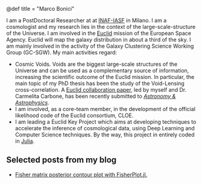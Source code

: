 @def title = "Marco Bonici"

I am a PostDoctoral Researcher at at [INAF-IASF](https://www.iasf-milano.inaf.it/) in
Milano. I am a cosmologist and my research lies in the context of the large-scale-structure
of the Universe. I am involved in the
[Euclid](https://www.esa.int/Science_Exploration/Space_Science/Euclid_overview) mission of
the European Space Agency. Euclid will map the galaxy distribution in about a third of the
sky. I am mainly involved in the activity of the Galaxy Clustering Science Working Group
(GC-SGW). My main activities regard:

- Cosmic Voids. Voids are the biggest large-scale structures of the Universe and can be used as a complementary source of information, increasing the scientific outcome of the Euclid mission. In particular, the main topic of my PhD thesis has been the study of the Void-Lensing cross-correlation. A [Euclid collaboration paper](https://arxiv.org/abs/2206.14211), led by myself and Dr. Carmelita Carbone, has been recently submitted to [_Astronomy & Astrophysics_](https://www.aanda.org/).
- I am involved, as a core-team member, in the development of the official likelihood code of the Euclid consortium, CLOE.
- I am leading a Euclid Key Project which aims at developing techniques to accelerate the inference of cosmological data, using Deep Learning and Computer Science techniques. By the way, this project in entirely coded in [Julia](https://docs.julialang.org/en/v1/).

## Selected posts from my blog

* [Fisher matrix posterior contour plot with FisherPlot.jl.](/blog/fisher-plot)
